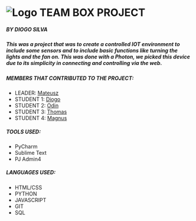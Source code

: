 # ![Logo](Static/icon2.png) TEAM BOX PROJECT 
##### BY DIOGO SILVA

##### This was a project that was to create a controlled IOT environment to include some sensors and to include basic functions like turning the lights and the fan on. This was done with a Photon, we picked this device due to its simplicity in connecting and controlling via the web. 
##### MEMBERS THAT CONTRIBUTED TO THE PROJECT:
* LEADER: [Mateusz](https://github.com/mateuszmrozewski)
* STUDENT 1: [Diogo](https://github.com/realdiogosilva)
* STUDENT 2: [Odin](https://github.com/HckerMn/)
* STUDENT 3: [Thomas](https://github.com/BoxCardboard/) 
* STUDENT 4: [Magnus](https://github.com/TheEsmann) 

##### TOOLS USED:
* PyCharm 
* Sublime Text 
* PJ Admin4 

##### LANGUAGES USED:
* HTML/CSS
* PYTHON
* JAVASCRIPT
* GIT 
* SQL




